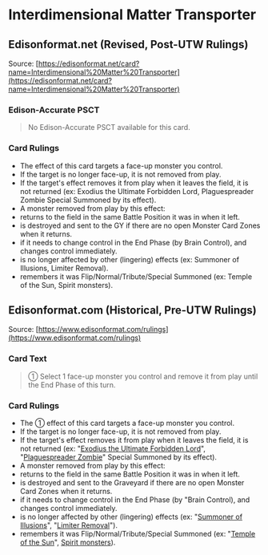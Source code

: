 # Interdimensional Matter Transporter

## Edisonformat.net (Revised, Post-UTW Rulings)

Source: [https://edisonformat.net/card?name=Interdimensional%20Matter%20Transporter](https://edisonformat.net/card?name=Interdimensional%20Matter%20Transporter)

### Edison-Accurate PSCT

> No Edison-Accurate PSCT available for this card.

### Card Rulings

*   The effect of this card targets a face-up monster you control.
*   If the target is no longer face-up, it is not removed from play.
*   If the target's effect removes it from play when it leaves the field, it is not returned (ex: Exodius the Ultimate Forbidden Lord, Plaguespreader Zombie Special Summoned by its effect).
*   A monster removed from play by this effect:
*   returns to the field in the same Battle Position it was in when it left.
*   is destroyed and sent to the GY if there are no open Monster Card Zones when it returns.
*   if it needs to change control in the End Phase (by Brain Control), and changes control immediately.
*   is no longer affected by other (lingering) effects (ex: Summoner of Illusions, Limiter Removal).
*   remembers it was Flip/Normal/Tribute/Special Summoned (ex: Temple of the Sun, Spirit monsters).


## Edisonformat.com (Historical, Pre-UTW Rulings)

Source: [https://www.edisonformat.com/rulings](https://www.edisonformat.com/rulings)

### Card Text

> ① Select 1 face-up monster you control and remove it from play until the End Phase of this turn.

### Card Rulings

*   The ① effect of this card targets a face-up monster you control.
*   If the target is no longer face-up, it is not removed from play.
*   If the target's effect removes it from play when it leaves the field, it is not returned (ex: "[Exodius the Ultimate Forbidden Lord](https://yugioh.fandom.com/wiki/Exodius_the_Ultimate_Forbidden_Lord)", "[Plaguespreader Zombie](https://yugipedia.com/wiki/Plaguespreader_Zombie)" Special Summoned by its effect).
*   A monster removed from play by this effect:
*   returns to the field in the same Battle Position it was in when it left.
*   is destroyed and sent to the Graveyard if there are no open Monster Card Zones when it returns.
*   if it needs to change control in the End Phase (by "Brain Control), and changes control immediately.
*   is no longer affected by other (lingering) effects (ex: "[Summoner of Illusions](https://yugioh.fandom.com/wiki/Summoner_of_Illusions)", "[Limiter Removal](https://yugioh.fandom.com/wiki/Limiter_Removal)").
*   remembers it was Flip/Normal/Tribute/Special Summoned (ex: "[Temple of the Sun](https://yugioh.fandom.com/wiki/Temple_of_the_Sun)", [Spirit monsters](https://yugioh.fandom.com/wiki/Spirit_monster)).


